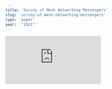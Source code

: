 ```yaml
---
title: 'Survey of Mesh Networking Messengers'
slug: 'survey-of-mesh-networking-messengers'
type: 'paper'
year: '"2021"'
---
```


![](https://static.meri.garden/6729e1a51dde270fee25d75f4219c606.pdf)